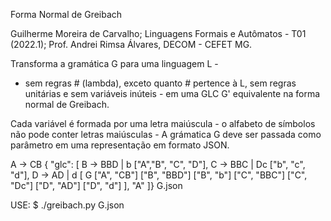 Forma Normal de Greibach

Guilherme Moreira de Carvalho;
Linguagens Formais e Autômatos - T01 (2022.1);
Prof. Andrei Rimsa Álvares, DECOM - CEFET MG.

Transforma a gramática G para uma linguagem L -
- sem regras # (lambda), exceto quanto # pertence à L,
sem regras unitárias e sem variáveis inúteis -
em uma GLC G' equivalente na forma normal de Greibach.

Cada variável é formada por uma letra maiúscula -
o alfabeto de símbolos não pode conter letras maiúsculas -
A grámatica G deve ser passada como parâmetro
em uma representação em formato JSON.

A -> CB		{ "glc": [
B -> BBD | b		  ["A","B", "C", "D"],
C -> BBC | Dc		  ["b", "c", "d"],
D -> AD | d		  [
	G		    ["A", "CB"]
			    ["B", "BBD"]
			    ["B", "b"]
			    ["C", "BBC"]
			    ["C", "Dc"]
			    ["D", "AD"]
			    ["D", "d"]
			  ],
			  "A"
			]}
				G.json
				
USE: $ ./greibach.py G.json
